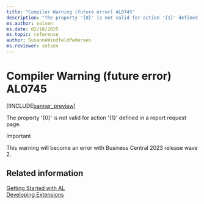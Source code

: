 ```yaml
---
title: "Compiler Warning (future error) AL0745"
description: "The property '{0}' is not valid for action '{1}' defined in a report request page."
ms.author: solsen
ms.date: 02/18/2025
ms.topic: reference
author: SusanneWindfeldPedersen
ms.reviewer: solsen
---
```

[//]: # (START>DO_NOT_EDIT)
[//]: # (IMPORTANT:Do not edit any of the content between here and the END>DO_NOT_EDIT.)
[//]: # (Any modifications should be made in the .xml files in the ModernDev repo.)
# Compiler Warning (future error) AL0745

[!INCLUDE[banner_preview](../includes/banner_preview.md)]

The property '{0}' is not valid for action '{1}' defined in a report request page.


> [!IMPORTANT]
> This warning will become an error with Business Central 2023 release wave 2.  

[//]: # (IMPORTANT: END>DO_NOT_EDIT)
## Related information  
[Getting Started with AL](../devenv-get-started.md)  
[Developing Extensions](../devenv-dev-overview.md)  